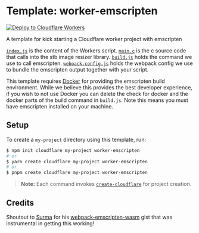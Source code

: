 # Template: worker-emscripten

[![Deploy to Cloudflare Workers](https://deploy.workers.cloudflare.com/button)](https://deploy.workers.cloudflare.com/?url=https://github.com/cloudflare/templates/tree/main/worker-emscripten)

A template for kick starting a Cloudflare worker project with emscripten

[`index.js`](index.js) is the content of the Workers script.
[`main.c`](src/main.c) is the c source code that calls into the stb image resizer library.
[`build.js`](build.js) holds the command we use to call emscripten.
[`webpack.config.js`](webpack.config.js) holds the webpack config we use to bundle the emscripten output together with your script.

This template requires [Docker](https://docs.docker.com/install/) for providing the emscripten build environment. While we believe this provides the best developer experience, if you wish to not use Docker you can delete the check for docker and the docker parts of the build command in `build.js`. Note this means you must have emscripten installed on your machine.

## Setup

To create a `my-project` directory using this template, run:

```sh
$ npm init cloudflare my-project worker-emscripten
# or
$ yarn create cloudflare my-project worker-emscripten
# or
$ pnpm create cloudflare my-project worker-emscripten
```

> **Note:** Each command invokes [`create-cloudflare`](https://www.npmjs.com/package/create-cloudflare) for project creation.

## Credits

Shoutout to [Surma](https://twitter.com/dassurma) for his [webpack-emscripten-wasm](https://gist.github.com/surma/b2705b6cca29357ebea1c9e6e15684cc) gist that was instrumental in getting this working!
